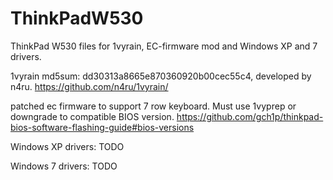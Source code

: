 # ThinkPadW530
ThinkPad W530 files for 1vyrain, EC-firmware mod and Windows XP and 7 drivers.

1vyrain md5sum: dd30313a8665e870360920b00cec55c4, developed by n4ru. 
https://github.com/n4ru/1vyrain/

patched ec firmware to support 7 row keyboard. Must use 1vyprep or downgrade to compatible BIOS version.
https://github.com/gch1p/thinkpad-bios-software-flashing-guide#bios-versions

Windows XP drivers: TODO

Windows 7 drivers: TODO
